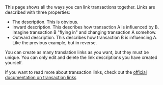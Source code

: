 This page shows all the ways you can link transactions together. Links are described with three properties:

* The description. This is obvious.
* Inward description. This describes how transaction A is influenced by B. Imagine transaction B "flying in" and changing transaction A somehow.
* Outward description. This describes how transaction B is influencing A. Like the previous example, but in reverse.

You can create as many translation links as you want, but they must be unique. You can only edit and delete the link descriptions you have created yourself.

If you want to read more about transaction links, check out the [official documentation on transaction links](https://firefly-iii.readthedocs.io/en/latest/advanced/links.html).